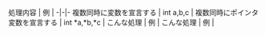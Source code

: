 処理内容 | 例 |
-|-|-
複数同時に変数を宣言する | int a,b,c |
複数同時にポインタ変数を宣言する | int *a,*b,*c |
こんな処理 | 例 |
こんな処理 | 例 |
